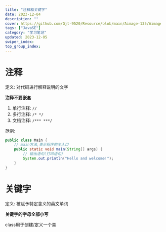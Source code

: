 ```yaml
---
title: "注释和关键字"
date: 2023-12-04
description: ""
cover: https://github.com/Gjt-9520/Resource/blob/main/Aimage-135/Aimage65.jpg?raw=true
tags: ["JavaSE"]
category: "学习笔记"
updated: 2023-12-05
swiper_index:
top_group_index:
---
```


# 注释

定义: 对代码进行解释说明的文字     

**注释不要嵌套**    

1. 单行注释: `// `  
2. 多行注释: `/* */`  
3. 文档注释: `/*** ***/`  

范例: 

```java
public class Main {
    // main方法,表示程序的主入口
    public static void main(String[] args) {
        // 输出语句(打印语句)
        System.out.println("Hello and welcome!"); 
    }
}
```

# 关键字

定义: 被赋予特定含义的英文单词   

**关键字的字母全部小写**

class用于创建/定义一个类